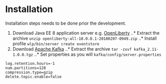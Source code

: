 # Installation

Installation steps needs to be done prior the development.

1. Download Java EE 8 application server e.g. [OpenLiberty](https://openliberty.io/downloads/)
..* Extract the archive `unzip openliberty-all-18.0.0.1-20180207-0949.zip`
..* Install profile `wlp/bin/server create eventstore`
2. Download [Apache Kafka](https://kafka.apache.org/quickstart)
..* Extract the archive `tar -zxvf kafka_2.11-1.0.0.tgz`
..* Set properties as you will `kafka/config/server.properties`
```properties
log.retention.hours=-1
num.partitions=128
compression.type=gzip
delete.topic.enable=false
```